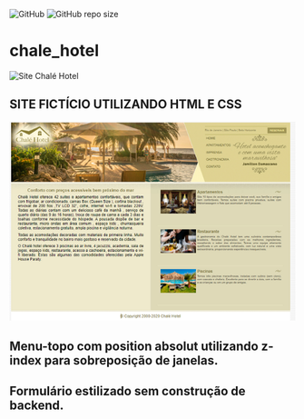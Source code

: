 ![GitHub](https://img.shields.io/github/license/patriciadomingas/chale_hotel)
![GitHub repo size](https://img.shields.io/github/repo-size/patriciadomingas/chale_hotel)

# chale_hotel

![Site Chalé Hotel](https://patriciadomingas.github.io/chale_hotel/)
## SITE FICTÍCIO UTILIZANDO HTML E CSS
![print do site chalé hotel](https://github.com/patriciadomingas/chale_hotel/blob/main/foto_site.png)


## Menu-topo com position absolut utilizando z-index para sobreposição de janelas.



## Formulário estilizado sem construção de backend.

